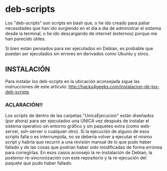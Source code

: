 # deb-scripts

Los "deb-scripts" son scripts en bash que, o he ido creado para paliar necesidades que han ido surgiendo en el dia a dia de administrar el sistema desde la terminal, o he ido descargando de internet (externos) porque me han parecido útiles.

Si bien están pensados para ser ejecutados en Debian, es probable que puedan ser ejecutados sin errores en derivados como Ubuntu y otros.

## INSTALACIÓN

Para instalar los deb-scripts en la ubicación aconsejada sigue las instrucciones de este artículo: http://hacks4geeks.com/instalacion-de-los-deb-scripts

### ACLARACIÓN!!
Los scripts de dentro de las carpetas "UnicaEjecucion" están diseñados (por ahora) para ser ejecutados una ÚNICA vez después de instalar el sistema operativo sin entorno gráfico y sin paquetes extra (como web-server, ssh-server o cualquier otro). Si la ejecución de alguno de esos scripts falla o es interrumpida, no se debería volver a ejecutar el mismo script y habría que recurrir a una revisión manual de lo que pudo haber fallado y de las cosas que podrían haber sido modificadas de forma errónea para corregirlas. En esos casos aconsejo la re-instalación de Debian, la posterior re-sincronización con este repositorio y la re-ejecución del paquete que pudo haber fallado.
